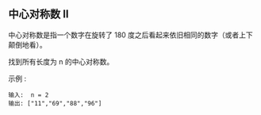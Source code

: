 ## 中心对称数 II

中心对称数是指一个数字在旋转了 180 度之后看起来依旧相同的数字（或者上下颠倒地看）。

找到所有长度为 n 的中心对称数。

示例 :

```
输入:  n = 2
输出: ["11","69","88","96"]
```